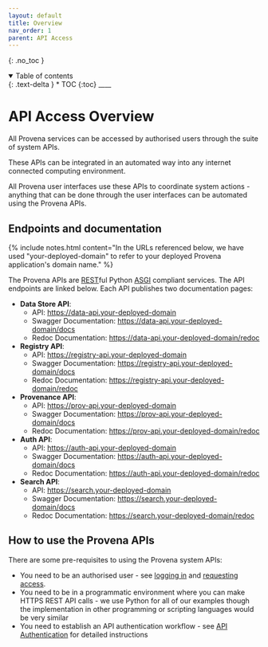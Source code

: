 ```yaml
---
layout: default
title: Overview
nav_order: 1
parent: API Access
---
```


{: .no_toc }

<details  open markdown="block">
  <summary>
    Table of contents
  </summary>
{: .text-delta }
* TOC
{:toc}
____
</details>

# API Access Overview

All Provena services can be accessed by authorised users through the suite of system APIs.

These APIs can be integrated in an automated way into any internet connected computing environment.

All Provena user interfaces use these APIs to coordinate system actions - anything that can be done through the user interfaces can be automated using the Provena APIs.

## Endpoints and documentation

{% include notes.html content="In the URLs referenced below, we have used \"your-deployed-domain\" to refer to your deployed Provena application's domain name." %}

The Provena APIs are [REST](https://www.redhat.com/en/topics/api/what-is-a-rest-api)ful Python [ASGI](https://asgi.readthedocs.io/en/latest/) compliant services. The API endpoints are linked below. Each API publishes two documentation pages:

-   **Data Store API**:
    -   API: https://data-api.your-deployed-domain
    -   Swagger Documentation: https://data-api.your-deployed-domain/docs
    -   Redoc Documentation: https://data-api.your-deployed-domain/redoc
-   **Registry API**:
    -   API: https://registry-api.your-deployed-domain
    -   Swagger Documentation: https://registry-api.your-deployed-domain/docs
    -   Redoc Documentation: https://registry-api.your-deployed-domain/redoc
-   **Provenance API**:
    -   API: https://prov-api.your-deployed-domain
    -   Swagger Documentation: https://prov-api.your-deployed-domain/docs
    -   Redoc Documentation: https://prov-api.your-deployed-domain/redoc
-   **Auth API**:
    -   API: https://auth-api.your-deployed-domain
    -   Swagger Documentation: https://auth-api.your-deployed-domain/docs
    -   Redoc Documentation: https://auth-api.your-deployed-domain/redoc
-   **Search API**:
    -   API: https://search.your-deployed-domain
    -   Swagger Documentation: https://search.your-deployed-domain/docs
    -   Redoc Documentation: https://search.your-deployed-domain/redoc

## How to use the Provena APIs

There are some pre-requisites to using the Provena system APIs:

-   You need to be an authorised user - see [logging in](../getting-started-is/logging-in) and [requesting access](../getting-started-is/requesting-access-is).
-   You need to be in a programmatic environment where you can make HTTPS REST API calls - we use Python for all of our examples though the implementation in other programming or scripting languages would be very similar
-   You need to establish an API authentication workflow - see [API Authentication](./authentication) for detailed instructions
